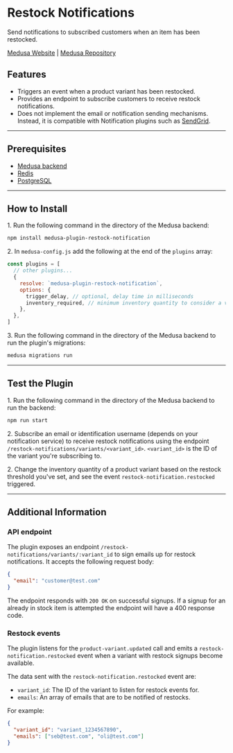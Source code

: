 # Restock Notifications

Send notifications to subscribed customers when an item has been restocked.

[Medusa Website](https://medusajs.com/) | [Medusa Repository](https://github.com/medusajs/medusa)

## Features

- Triggers an event when a product variant has been restocked.
- Provides an endpoint to subscribe customers to receive restock notifications.
- Does not implement the email or notification sending mechanisms. Instead, it is compatible with Notification plugins such as [SendGrid](https://docs.medusajs.com/v1/plugins/notifications/sendgrid).

---

## Prerequisites

- [Medusa backend](https://docs.medusajs.com/v1/development/backend/install)
- [Redis](https://docs.medusajs.com/v1/development/backend/prepare-environment#redis)
- [PostgreSQL](https://docs.medusajs.com/v1/development/backend/prepare-environment#postgresql)

---

## How to Install

1\. Run the following command in the directory of the Medusa backend:

  ```bash
  npm install medusa-plugin-restock-notification
  ```

2\. In `medusa-config.js` add the following at the end of the `plugins` array:

  ```js
  const plugins = [
    // other plugins...
    {
      resolve: `medusa-plugin-restock-notification`,
      options: {
        trigger_delay, // optional, delay time in milliseconds
        inventory_required, // minimum inventory quantity to consider a variant as restocked
      },
    },
  ]
  ```

3\. Run the following command in the directory of the Medusa backend to run the plugin's migrations:

  ```bash
  medusa migrations run
  ```

---

## Test the Plugin

1\. Run the following command in the directory of the Medusa backend to run the backend:

  ```bash
  npm run start
  ```

2\. Subscribe an email or identification username (depends on your notification service) to receive restock notifications using the endpoint `/restock-notifications/variants/<variant_id>`. `<variant_id>` is the ID of the variant you're subscribing to.

2\. Change the inventory quantity of a product variant based on the restock threshold you've set, and see the event `restock-notification.restocked` triggered.

---

## Additional Information

### API endpoint

The plugin exposes an endpoint `/restock-notifications/variants/:variant_id` to sign emails up for restock notifications. It accepts the following request body:

```json
{
  "email": "customer@test.com"
}
```

The endpoint responds with `200 OK` on successful signups. If a signup for an already in stock item is attempted the endpoint will have a 400 response code.

### Restock events

The plugin listens for the `product-variant.updated` call and emits a `restock-notification.restocked` event when a variant with restock signups become available.

The data sent with the `restock-notification.restocked` event are:

- `variant_id`: The ID of the variant to listen for restock events for.
- `emails`: An array of emails that are to be notified of restocks.

For example:

```json
{
  "variant_id": "variant_1234567890",
  "emails": ["seb@test.com", "oli@test.com"]
}
```
